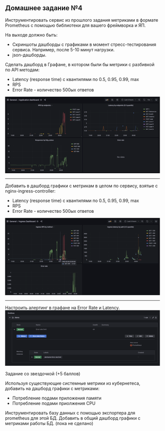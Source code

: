 ## Домашнее задание №4

Инструментировать сервис из прошлого задания метриками в формате Prometheus с помощью библиотеки для вашего фреймворка и ЯП.

На выходе должно быть:
- Скриншоты дашборды с графиками в момент стресс-тестирования сервиса. Например, после 5-10 минут нагрузки.
- json-дашборды.

Сделать дашборд в Графане, в котором были бы метрики с разбивкой по API методам:

- Latency (response time) с квантилями по 0.5, 0.95, 0.99, max
- RPS
- Error Rate - количество 500ых ответов

![app-part.png](images/app-part.png)

---

Добавить в дашборд графики с метрикам в целом по сервису, взятые с nginx-ingress-controller:

- Latency (response time) с квантилями по 0.5, 0.95, 0.99, max
- RPS
- Error Rate - количество 500ых ответов

![ingress-part.png](images/ingress-part.png)

--- 

Настроить алертинг в графане на Error Rate и Latency.
![alert.png](images/alert.png)

Задание со звездочкой (+5 баллов)

Используя существующие системные метрики из кубернетеса, добавить на дашборд графики с метриками:

- Потребление подами приложения памяти
- Потребление подами приолжения CPU

Инструментировать базу данных с помощью экспортера для prometheus для этой БД.
Добавить в общий дашборд графики с метриками работы БД. (пока не сделано)


